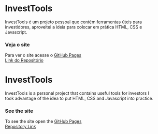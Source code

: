 # InvestTools
InvestTools é um projeto pessoal que contém ferramentas úteis para investidores, aproveitei a ideia para colocar em prática HTML, CSS e Javascript.

### Veja o site
Para ver o site acesse o [GitHub Pages](https://schumann7.github.io/InvestTools/)<br>
[Link do Repositório](https://github.com/schumann7/InvestTools.git)

# InvestTools
InvestTools is a personal project that contains useful tools for investors I took advantage of the idea to put HTML, CSS and Javascript into practice.

### See the site
To see the site open the [GitHub Pages](https://schumann7.github.io/InvestTools/)<br>
[Repository Link](https://github.com/schumann7/InvestTools.git)
